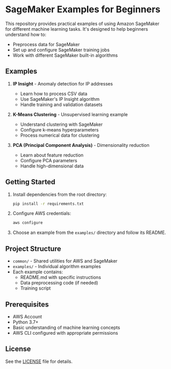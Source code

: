 # SageMaker Examples for Beginners

This repository provides practical examples of using Amazon SageMaker for different machine learning tasks. It's designed to help beginners understand how to:
- Preprocess data for SageMaker
- Set up and configure SageMaker training jobs
- Work with different SageMaker built-in algorithms

## Examples

1. **IP Insight** - Anomaly detection for IP addresses
   - Learn how to process CSV data
   - Use SageMaker's IP Insight algorithm
   - Handle training and validation datasets

2. **K-Means Clustering** - Unsupervised learning example
   - Understand clustering with SageMaker
   - Configure k-means hyperparameters
   - Process numerical data for clustering

3. **PCA (Principal Component Analysis)** - Dimensionality reduction
   - Learn about feature reduction
   - Configure PCA parameters
   - Handle high-dimensional data

## Getting Started

1. Install dependencies from the root directory:
   ```bash
   pip install -r requirements.txt
   ```

2. Configure AWS credentials:
   ```bash
   aws configure
   ```

3. Choose an example from the `examples/` directory and follow its README.

## Project Structure

- `common/` - Shared utilities for AWS and SageMaker
- `examples/` - Individual algorithm examples
- Each example contains:
  - README.md with specific instructions
  - Data preprocessing code (if needed)
  - Training script

## Prerequisites

- AWS Account
- Python 3.7+
- Basic understanding of machine learning concepts
- AWS CLI configured with appropriate permissions

## License

See the [LICENSE](LICENSE) file for details.
